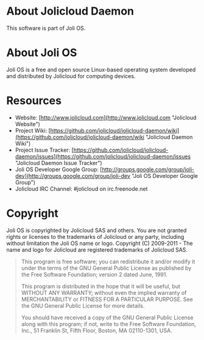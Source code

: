 About Jolicloud Daemon
======================

This software is part of Joli OS.


About Joli OS
=============

Joli OS is a free and open source Linux-based operating system developed and distributed by Jolicloud for computing devices.


Resources
=========

*   Website: [http://www.jolicloud.com](http://www.jolicloud.com "Jolicloud Website")
*   Project Wiki: [https://github.com/jolicloud/jolicloud-daemon/wiki](https://github.com/jolicloud/jolicloud-daemon/wiki "Jolicloud Daemon Wiki")
*   Project Issue Tracker: [https://github.com/jolicloud/jolicloud-daemon/issues](https://github.com/jolicloud/jolicloud-daemon/issues "Jolicloud Daemon Issue Tracker")
*   Joli OS Developer Google Group: [http://groups.google.com/group/joli-dev](http://groups.google.com/group/joli-dev "Joli OS Developer Google Group")
*   Jolicloud IRC Channel: #jolicloud on irc.freenode.net


Copyright
=========

Joli OS is copyrighted by Jolicloud SAS and others. You are not granted rights or licenses to the trademarks of Jolicloud or any party, including without limitation the Joli OS name or logo.
Copyright (C) 2009-2011 - The name and logo for Jolicloud are registered trademarks of Jolicloud SAS.

> This program is free software; you can redistribute it and/or modify
> it under the terms of the GNU General Public License as published by
> the Free Software Foundation; version 2 dated June, 1991.
> 
> This program is distributed in the hope that it will be useful,
> but WITHOUT ANY WARRANTY; without even the implied warranty of
> MERCHANTABILITY or FITNESS FOR A PARTICULAR PURPOSE.  See the
> GNU General Public License for more details.
> 
> You should have received a copy of the GNU General Public License
> along with this program; if not, write to the Free Software
> Foundation, Inc., 51 Franklin St, Fifth Floor, Boston, MA
> 02110-1301, USA.
